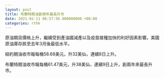```yaml
---
layout: post
title: 布蘭特期油創兩年最長升市
date: 2021-02-11 06:57:56.000000000 +08:00
categories: rthk
---
```


原油期貨價格上升，繼續受到產油國減產以及疫苗接種加快的利好因素影響。美國原油庫存跌至去年3月後最低水平。

紐約期油收市報每桶58.68美元，升32美仙，連續8日上升。

布蘭特期油收市報每桶61.47美元，升38美仙，連續9日上升，創兩年來最長升市。

